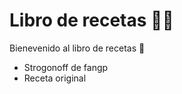 # Libro de recetas :cook:

 Bienevenido al libro de recetas :wave:

 - Strogonoff de fangp
 - Receta original










